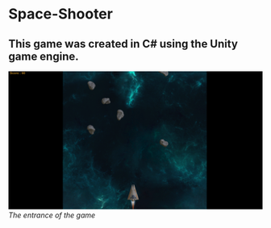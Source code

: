 # Space-Shooter

## This game was created in C# using the Unity game engine.

![1](scr_sht1.png)
*The entrance of the game*
